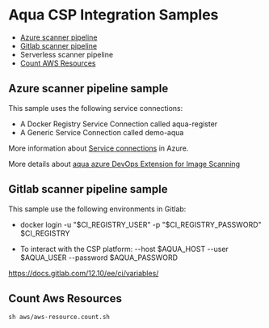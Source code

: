 # Aqua CSP Integration Samples

* [Azure scanner pipeline](#azure-scanner-pipeline-sample)
* [Gitlab scanner pipeline](#gitlab-scanner-pipeline-sample)
* Serverless scanner pipeline
* [Count AWS Resources](#count-aws-resources)

## Azure scanner pipeline sample

This sample uses the following service connections:
- A Docker Registry Service Connection called aqua-register
- A Generic Service Connection called demo-aqua

More information about [Service connections](https://docs.microsoft.com/en-us/azure/devops/pipelines/library/service-endpoints?view=azure-devops&tabs=yaml) in Azure.

More details about [aqua azure DevOps Extension for Image Scanning](https://docs.aquasec.com/docs/azure-devops-image-scanning-integration#use-the-extension-to-scan-images)

## Gitlab scanner pipeline sample

This sample use the following environments in Gitlab:

- docker login -u "$CI_REGISTRY_USER" -p "$CI_REGISTRY_PASSWORD" $CI_REGISTRY

- To interact with the CSP
platform:  --host $AQUA_HOST --user $AQUA_USER --password  $AQUA_PASSWORD

https://docs.gitlab.com/12.10/ee/ci/variables/

## Count Aws Resources
`sh aws/aws-resource.count.sh`